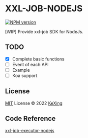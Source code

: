 # XXL-JOB-NODEJS

[![NPM version](https://img.shields.io/npm/v/xxl-job?color=a1b858&label=)](https://www.npmjs.com/package/xxl-job)

[WIP] Provide xxl-job SDK for NodeJs.

## TODO

- [x] Complete basic functions
- [ ] Event of each API
- [ ] Example
- [ ] Koa support

## License

[MIT](./LICENSE) License © 2022 [KeXing](https://github.com/ikexing-cn)

## Code Reference

[xxl-job-executor-nodejs](https://github.com/Aouchinx/xxl-job-executor-nodejs)